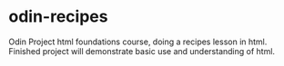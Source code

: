 # odin-recipes

Odin Project html foundations course, doing a recipes lesson in html. Finished project will demonstrate basic use and understanding of html.